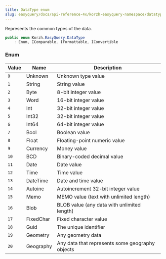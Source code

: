 ```yaml
---
title: DataType enum
slug: easyquery/docs/api-reference-4x/korzh-easyquery-namespace/datatype-enum
---
```



Represents the common types of the data.
```csharp
public enum Korzh.EasyQuery.DataType
    : Enum, IComparable, IFormattable, IConvertible

```

### Enum

| Value | Name | Description | 
| --- | --- | --- | 
| `0` | Unknown | Unknown type value | 
| `1` | String | String value | 
| `2` | Byte | 8-bit integer value | 
| `3` | Word | 16-bit integer value | 
| `4` | Int | 32-bit integer value | 
| `5` | Int32 | 32-bit integer value | 
| `6` | Int64 | 64-bit integer value | 
| `7` | Bool | Boolean value | 
| `8` | Float | Floating-point numeric value | 
| `9` | Currency | Money value | 
| `10` | BCD | Binary-coded decimal value | 
| `11` | Date | Date value | 
| `12` | Time | Time value | 
| `13` | DateTime | Date and time value | 
| `14` | Autoinc | Autoincrement 32-bit integer value | 
| `15` | Memo | MEMO value (text with unlimited length) | 
| `16` | Blob | BLOB value (any data with unlimited length) | 
| `17` | FixedChar | Fixed character value | 
| `18` | Guid | The unique identifier | 
| `19` | Geometry | Any geometry data | 
| `20` | Geography | Any data that represents some geography objects |